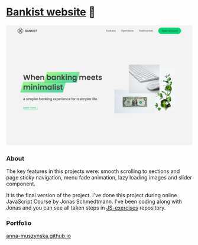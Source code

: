 # [Bankist website](https://anna-muszynska.github.io/Bankist-website/) :bank:
![Bankist-website image](https://github.com/anna-muszynska/anna-muszynska.github.io/blob/master/images/Bankist-website.png)

### About 
The key features in this projects were: smooth scrolling to sections and page sticky navigation, menu fade animation, lazy loading images and slider component.

It is the final version of the project. I've done this project during online JavaScript Course by Jonas Schmedtmann. I've been coding along with Jonas and you can see all taken steps in [JS-exercises](https://github.com/anna-muszynska/JS-exercises) repository. 
### Portfolio
[anna-muszynska.github.io](https://anna-muszynska.github.io/) 
